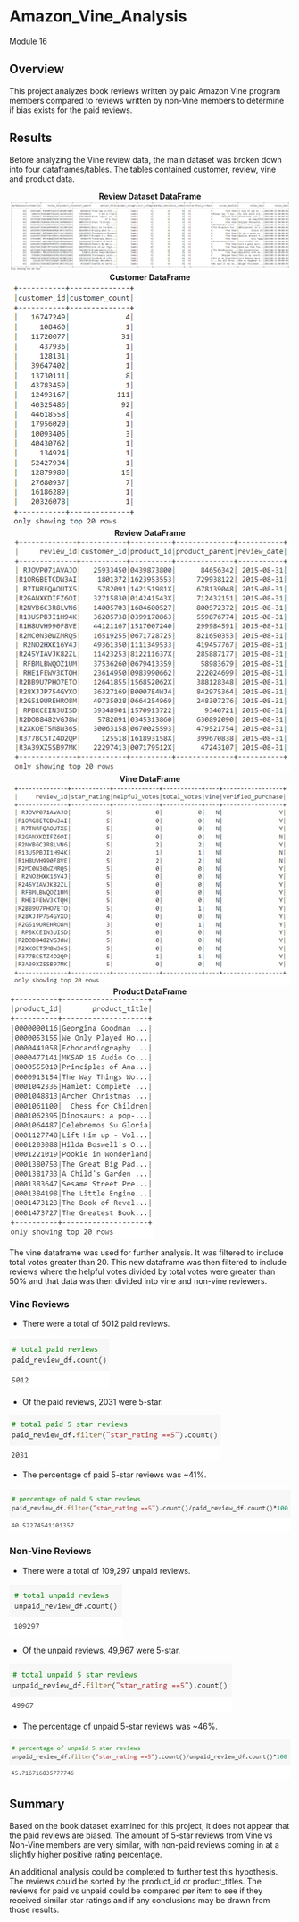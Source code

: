 # Amazon_Vine_Analysis

Module 16

## Overview

This project analyzes book reviews written by paid Amazon Vine program members compared to reviews written by non-Vine members to determine if bias exists for the paid reviews.

## Results

Before analyzing the Vine review data, the main dataset was broken down into four dataframes/tables. The tables contained customer, review, vine and product data.  

<figcaption align = "center"><b>Review Dataset DataFrame</b></figcaption><img src="images/Amazon_review_dataframe.png" > 

<figcaption align = "center"><b>Customer DataFrame</b></figcaption><img src="images/customers.png" > 

<figcaption align = "center"><b>Review DataFrame</b></figcaption><img src="images/reviews.png" > 

<figcaption align = "center"><b>Vine DataFrame</b></figcaption><img src="images/vine.png" > 

<figcaption align = "center"><b>Product DataFrame</b></figcaption><img src="images/products.png" >

The vine dataframe was used for further analysis.  It was filtered to include total votes greater than 20.  This new dataframe was then filtered to include reviews where the helpful votes divided by total votes were greater than 50% and that data was then divided into vine and non-vine reviewers.  

### Vine Reviews

- There were a total of 5012 paid reviews.

<img src="images/total_paid_reviews.png" > 

- Of the paid reviews, 2031 were 5-star.

<img src="images/total_paid_5star_reviews.png" > 

- The percentage of paid 5-star reviews was ~41%.

<img src="images/percentage_paid_5star_reviews.png" > 

### Non-Vine Reviews

- There were a total of 109,297 unpaid reviews.

<img src="images/total_unpaid_reviews.png" > 

- Of the unpaid reviews, 49,967 were 5-star.

<img src="images/total_unpaid_5star_reviews.png" > 

- The percentage of unpaid 5-star reviews was ~46%.

<img src="images/percentage_unpaid_5star_reviews.png" > 

## Summary

Based on the book dataset examined for this project, it does not appear that the paid reviews are biased.  The amount of 5-star reviews from Vine vs Non-Vine members are very similar, with non-paid reviews coming in at a slightly higher positive rating percentage.

An additional analysis could be completed to further test this hypothesis.  The reviews could be sorted by the product_id or product_titles.  The reviews for paid vs unpaid could be compared per item to see if they received similar star ratings and if any conclusions may be drawn from those results.
